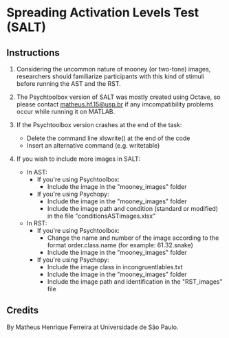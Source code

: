 # Spreading Activation Levels Test (SALT)

## Instructions


1. Considering the uncommon nature of mooney (or two-tone) images, researchers should familiarize participants with this kind of stimuli before running the AST and the RST.

2. The Psychtoolbox version of SALT was mostly created using Octave, so please contact matheus.hf.15@usp.br if any imcompatibility problems occur while running it on MATLAB.


3. If the Psychtoolbox version crashes at the end of the task:
    - Delete the command line xlswrite() at the end of the code
    - Insert an alternative command (e.g. writetable)


4. If you wish to include more images in SALT: 
    - In AST:
      - If you're using Psychtoolbox:
        - Include the image in the "mooney_images" folder 
      - If you're using Psychopy:
        - Include the image in the "mooney_images" folder
        - Include the image path and condition (standard or modified) in the file "conditionsASTimages.xlsx"
    - In RST:
      - If you're using Psychtoolbox:
        - Change the name and number of the image according to the format order.class.name (for example: 61.32.snake)
        - Include the image in the "mooney_images" folder
      - If you're using Psychopy:
        - Include the image class in incongruentlables.txt
        - Include the image in the "mooney_images" folder
        - Include the image path and identification in the "RST_images" file   


## Credits

By Matheus Henrique Ferreira at Universidade de São Paulo.
